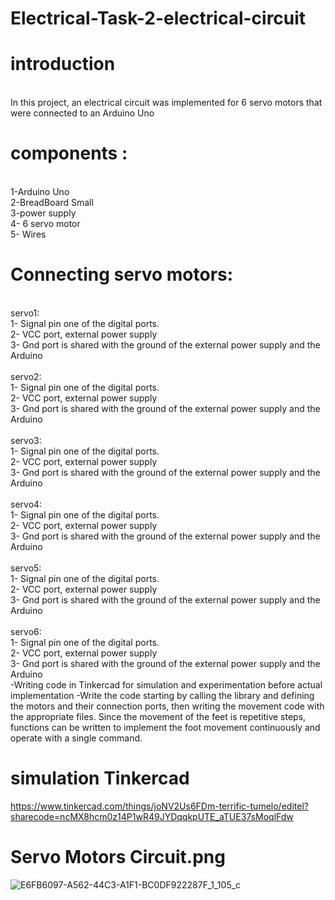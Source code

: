  # Electrical-Task-2-electrical-circuit
 # introduction 
 
<br>In this project, an electrical circuit was implemented for 6 servo motors that were connected to an Arduino Uno

# components :
<br>1-Arduino Uno
<br>2-BreadBoard Small
<br>3-power supply 
<br>4- 6 servo motor
<br>5- Wires

# Connecting servo motors:
<br>servo1:
<br>1- Signal pin one of the digital ports. 
<br>2- VCC port, external power supply 
<br>3- Gnd port is shared with the ground of the external power supply and the Arduino
<br>
<br>servo2:
<br>1- Signal pin one of the digital ports. 
<br>2- VCC port, external power supply 
<br>3- Gnd port is shared with the ground of the external power supply and the Arduino
<br>
<br>servo3:
<br>1- Signal pin one of the digital ports. 
<br>2- VCC port, external power supply 
<br>3- Gnd port is shared with the ground of the external power supply and the Arduino
<br>
<br>servo4:
<br>1- Signal pin one of the digital ports. 
<br>2- VCC port, external power supply 
<br>3- Gnd port is shared with the ground of the external power supply and the Arduino
<br>
<br>servo5:
<br>1- Signal pin one of the digital ports. 
<br>2- VCC port, external power supply 
<br>3- Gnd port is shared with the ground of the external power supply and the Arduino
<br>
<br>servo6:
<br>1- Signal pin one of the digital ports. 
<br>2- VCC port, external power supply 
<br>3- Gnd port is shared with the ground of the external power supply and the Arduino
<br>
-Writing code in Tinkercad for simulation and experimentation before actual implementation 
-Write the code starting by calling the library and defining the motors and their connection ports, then writing the movement code with the appropriate files. Since the movement of the feet is repetitive steps, functions can be written to implement the foot movement continuously and operate with a single command.

# simulation Tinkercad 
https://www.tinkercad.com/things/joNV2Us6FDm-terrific-tumelo/editel?sharecode=ncMX8hcm0z14P1wR49JYDqqkpUTE_aTUE37sMoqlFdw

# Servo Motors Circuit.png
![E6FB6097-A562-44C3-A1F1-BC0DF922287F_1_105_c](https://github.com/shumukh-A/Electrical-Task-2-electrical-circuit/assets/175011799/8d5c1a61-51fe-4bcb-bf9c-7744254ca01c)



